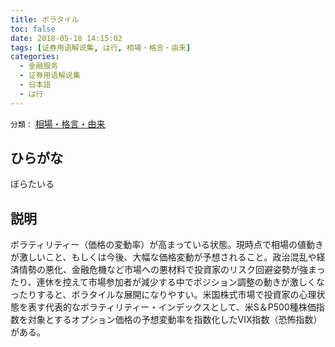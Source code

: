 ```yaml
---
title: ボラタイル
toc: false
date: 2018-05-18 14:15:02
tags: [证券用语解说集, は行, 相場・格言・由来]
categories:
  - 金融服务
  - 证券用语解说集
  - 日本語
  - は行
---
```


`分類：` [相場・格言・由来](/tags/相場・格言・由来/)

## ひらがな

ぼらたいる

## 説明

ボラティリティー（価格の変動率）が高まっている状態。現時点で相場の値動きが激しいこと、もしくは今後、大幅な価格変動が予想されること。政治混乱や経済情勢の悪化、金融危機など市場への悪材料で投資家のリスク回避姿勢が強まったり、連休を控えて市場参加者が減少する中でポジション調整の動きが激しくなったりすると、ボラタイルな展開になりやすい。米国株式市場で投資家の心理状態を表す代表的なボラティリティー・インデックスとして、米S＆P500種株価指数を対象とするオプション価格の予想変動率を指数化したVIX指数（恐怖指数）がある。
